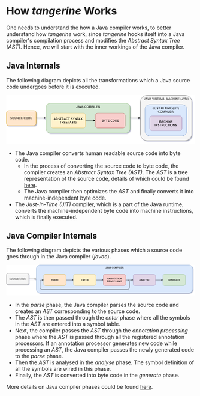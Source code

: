 # How *tangerine* Works

One needs to understand the how a Java compiler works, to better understand how *tangerine* work, since *tangerine* hooks itself into a Java compiler's compilation process and modifies the *Abstract Syntax Tree (AST)*. Hence, we will start with the inner workings of the Java compiler.

## Java Internals

The following diagram depicts all the transformations which a Java source code undergoes before it is executed.

![Source code transformations](media/images/source_code_transformations.png "Java source code transformations")

* The Java compiler converts human readable source code into byte code.
  * In the process of converting the source code to byte code, the compiler creates an *Abstract Syntax Tree (AST)*. The *AST* is a tree representation of the source code, details of which could be found [here](https://en.wikipedia.org/wiki/Abstract_syntax_tree).
  * The Java compiler then optimizes the *AST* and finally converts it into machine-independent byte code.
* The *Just-In-Time (JIT)* compiler, which is a part of the Java runtime, converts the machine-independent byte code into machine instructions, which is finally executed.

## Java Compiler Internals

The following diagram depicts the various phases which a source code goes through in the Java compiler (*javac*).

![Java compiler phases](media/images/Java_compiler_phases.png)

* In the *parse* phase, the Java compiler parses the source code and creates an *AST* corresponding to the source code.
* The *AST* is then passed through the *enter* phase where all the symbols in the *AST* are entered into a symbol table.
* Next, the compiler passes the *AST* through the *annotation processing* phase where the *AST* is passed through all the registered annotation processors. If an annotation processor generates new code while processing an *AST*, the Java compiler passes the newly generated code to the *parse* phase.
* Then the *AST* is analysed in the *analyse* phase. The symbol definition of all the symbols are wired in this phase.
* Finally, the *AST* is converted into byte code in the *generate* phase.

More details on Java compiler phases could be found [here](http://openjdk.java.net/groups/compiler/doc/compilation-overview/index.html).

